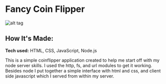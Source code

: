 # Fancy Coin Flipper

![alt tag](https://i.ibb.co/4sT1sy4/coinFlip.png)

## How It's Made:

**Tech used:** HTML, CSS, JavaScript, Node.js

This is a simple coinflipper application created to help me start off with my node server skills. I used the http, fs, and url modules to get it working. Besides node I put together a simple interface with html and css, and client side javascript which I served from within my server.
